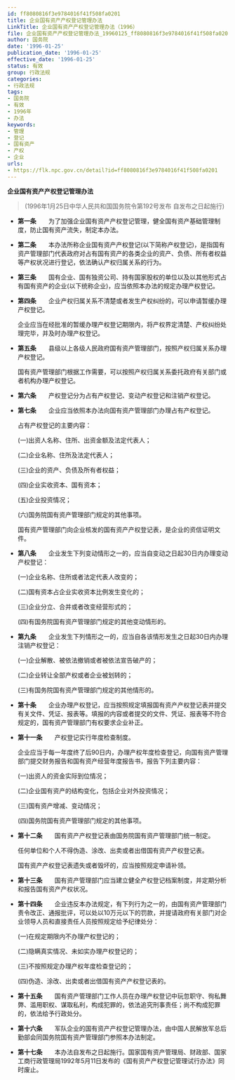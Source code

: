 ```yaml
---
id: ff8080816f3e9784016f41f508fa0201
title: 企业国有资产产权登记管理办法
LinkTitle: 企业国有资产产权登记管理办法（1996）
file: 企业国有资产产权登记管理办法_19960125_ff8080816f3e9784016f41f508fa0201.docx
author: 国务院
date: '1996-01-25'
publication_date: '1996-01-25'
effective_date: '1996-01-25'
status: 有效
group: 行政法规
categories:
- 行政法规
tags:
- 国务院
- 有效
- 1996年
- 办法
keywords:
- 管理
- 登记
- 国有资产
- 产权
- 企业
urls:
- https://flk.npc.gov.cn/detail?id=ff8080816f3e9784016f41f508fa0201
---
```


**企业国有资产产权登记管理办法**

> (1996年1月25日中华人民共和国国务院令第192号发布 自发布之日起施行)

- **第一条**　　为了加强企业国有资产产权登记管理，健全国有资产基础管理制度，防止国有资产流失，制定本办法。

- **第二条**　　本办法所称企业国有资产产权登记(以下简称产权登记)，是指国有资产管理部门代表政府对占有国有资产的各类企业的资产、负债、所有者权益等产权状况进行登记，依法确认产权归属关系的行为。

- **第三条**　　国有企业、国有独资公司、持有国家股权的单位以及以其他形式占有国有资产的企业(以下统称企业)，应当依照本办法的规定办理产权登记。

- **第四条**　　企业产权归属关系不清楚或者发生产权纠纷的，可以申请暂缓办理产权登记。

  企业应当在经批准的暂缓办理产权登记期限内，将产权界定清楚、产权纠纷处理完毕，并及时办理产权登记。

- **第五条**　　县级以上各级人民政府国有资产管理部门，按照产权归属关系办理产权登记。

  国有资产管理部门根据工作需要，可以按照产权归属关系委托政府有关部门或者机构办理产权登记。

- **第六条**　　产权登记分为占有产权登记、变动产权登记和注销产权登记。

- **第七条**　　企业应当依照本办法向国有资产管理部门办理占有产权登记。

  占有产权登记的主要内容：

  (一)出资人名称、住所、出资金额及法定代表人；

  (二)企业名称、住所及法定代表人；

  (三)企业的资产、负债及所有者权益；

  (四)企业实收资本、国有资本；

  (五)企业投资情况；

  (六)国务院国有资产管理部门规定的其他事项。

  国有资产管理部门向企业核发的国有资产产权登记表，是企业的资信证明文件。

- **第八条**　　企业发生下列变动情形之一的，应当自变动之日起30日内办理变动产权登记：

  (一)企业名称、住所或者法定代表人改变的；

  (二)国有资本占企业实收资本比例发生变化的；

  (三)企业分立、合并或者改变经营形式的；

  (四)有国务院国有资产管理部门规定的其他变动情形的。

- **第九条**　　企业发生下列情形之一的，应当自各该情形发生之日起30日内办理注销产权登记：

  (一)企业解散、被依法撤销或者被依法宣告破产的；

  (二)企业转让全部产权或者企业被划转的；

  (三)有国务院国有资产管理部门规定的其他情形的。

- **第十条**　　企业办理产权登记，应当按照规定填报国有资产产权登记表并提交有关文件、凭证、报表等。填报的内容或者提交的文件、凭证、报表等不符合规定的，国有资产管理部门有权要求企业补正。

- **第十一条**　　产权登记实行年度检查制度。

  企业应当于每一年度终了后90日内，办理产权年度检查登记，向国有资产管理部门提交财务报告和国有资产经营年度报告书，报告下列主要内容：

  (一)出资人的资金实际到位情况；

  (二)企业国有资产的结构变化，包括企业对外投资情况；

  (三)国有资产增减、变动情况；

  (四)国务院国有资产管理部门规定的其他事项。

- **第十二条**　　国有资产产权登记表由国务院国有资产管理部门统一制定。

  任何单位和个人不得伪造、涂改、出卖或者出借国有资产产权登记表。

  国有资产产权登记表遗失或者毁坏的，应当按照规定申请补领。

- **第十三条**　　国有资产管理部门应当建立健全产权登记档案制度，并定期分析和报告国有资产产权状况。

- **第十四条**　　企业违反本办法规定，有下列行为之一的，由国有资产管理部门责令改正、通报批评，可以处以10万元以下的罚款，并提请政府有关部门对企业领导人员和直接责任人员按照规定给予纪律处分：

  (一)在规定期限内不办理产权登记的；

  (二)隐瞒真实情况、未如实办理产权登记的；

  (三)不按照规定办理产权年度检查登记的；

  (四)伪造、涂改、出卖或者出借国有资产产权登记表的。

- **第十五条**　　国有资产管理部门工作人员在办理产权登记中玩忽职守、徇私舞弊、滥用职权、谋取私利，构成犯罪的，依法追究刑事责任；尚不构成犯罪的，依法给予行政处分。

- **第十六条**　　军队企业的国有资产产权登记管理办法，由中国人民解放军总后勤部会同国务院国有资产管理部门参照本办法制定。

- **第十七条**　　本办法自发布之日起施行。国家国有资产管理局、财政部、国家工商行政管理局1992年5月11日发布的《国有资产产权登记管理试行办法》同时废止。

